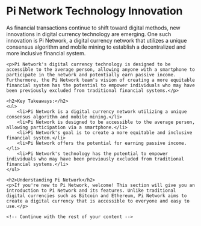 <!DOCTYPE html>
<html>
<head>
    <title>Pi Network Technology Innovation</title>
</head>
<body>
    <h1>Pi Network Technology Innovation</h1>
    <p>As financial transactions continue to shift toward digital methods, new innovations in digital currency technology are emerging. One such innovation is Pi Network, a digital currency network that utilizes a unique consensus algorithm and mobile mining to establish a decentralized and more inclusive financial system.</p>

    <p>Pi Network's digital currency technology is designed to be accessible to the average person, allowing anyone with a smartphone to participate in the network and potentially earn passive income. Furthermore, the Pi Network team's vision of creating a more equitable financial system has the potential to empower individuals who may have been previously excluded from traditional financial systems.</p>

    <h2>Key Takeaways:</h2>
    <ul>
        <li>Pi Network is a digital currency network utilizing a unique consensus algorithm and mobile mining.</li>
        <li>Pi Network is designed to be accessible to the average person, allowing participation via a smartphone.</li>
        <li>Pi Network's goal is to create a more equitable and inclusive financial system.</li>
        <li>Pi Network offers the potential for earning passive income.</li>
        <li>Pi Network's technology has the potential to empower individuals who may have been previously excluded from traditional financial systems.</li>
    </ul>

    <h2>Understanding Pi Network</h2>
    <p>If you're new to Pi Network, welcome! This section will give you an introduction to Pi Network and its features. Unlike traditional digital currencies such as Bitcoin and Ethereum, Pi Network aims to create a digital currency that is accessible to everyone and easy to use.</p>

    <!-- Continue with the rest of your content -->

</body>
</html>


<!--
**Extropian22/Extropian22** is a ✨ _special_ ✨ repository because its `README.md` (this file) appears on your GitHub profile.

Here are some ideas to get you started:

- 🔭 I’m currently working on ...
- 🌱 I’m currently learning ...
- 👯 I’m looking to collaborate on ...
- 🤔 I’m looking for help with ...
- 💬 Ask me about ...
- 📫 How to reach me: ...
- 😄 Pronouns: ...
- ⚡ Fun fact: ...
-->
